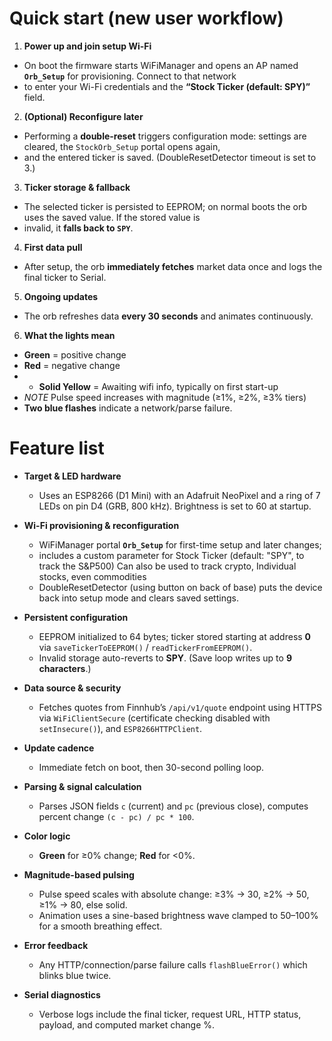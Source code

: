 

# Quick start (new user workflow)

1. **Power up and join setup Wi-Fi**
* On boot the firmware starts WiFiManager and opens an AP named **`Orb_Setup`** for provisioning. Connect to that network
* to enter your Wi-Fi credentials and the **“Stock Ticker (default: SPY)”** field. &#x20;

2. **(Optional) Reconfigure later**
* Performing a **double-reset** triggers configuration mode: settings are cleared, the `StockOrb_Setup` portal opens again,
* and the entered ticker is saved. (DoubleResetDetector timeout is set to 3.) &#x20;

3. **Ticker storage & fallback**
* The selected ticker is persisted to EEPROM; on normal boots the orb uses the saved value. If the stored value is
* invalid, it **falls back to `SPY`**. &#x20;

4. **First data pull**
* After setup, the orb **immediately fetches** market data once and logs the final ticker to Serial.&#x20;

5. **Ongoing updates**
* The orb refreshes data **every 30 seconds** and animates continuously.&#x20;
  
6. **What the lights mean**
* **Green** = positive change
* **Red** = negative change
* * **Solid Yellow** = Awaiting wifi info, typically on first start-up
* *NOTE* Pulse speed increases with magnitude (≥1%, ≥2%, ≥3% tiers)
* **Two blue flashes** indicate a network/parse failure.&#x20;


# Feature list

* **Target & LED hardware**
  * Uses an ESP8266 (D1 Mini) with an Adafruit NeoPixel and a ring of 7 LEDs on pin D4 (GRB, 800 kHz). Brightness is set to 60 at startup. &#x20;

* **Wi-Fi provisioning & reconfiguration**
  * WiFiManager portal **`Orb_Setup`** for first-time setup and later changes;
  * includes a custom parameter for Stock Ticker (default: "SPY", to track the S&P500) Can also be used to track crypto, Individual stocks, even commodities
  * DoubleResetDetector (using button on back of base) puts the device back into setup mode and clears saved settings.  &#x20;

* **Persistent configuration**
  * EEPROM initialized to 64 bytes; ticker stored starting at address **0** via `saveTickerToEEPROM()` / `readTickerFromEEPROM()`.
  * Invalid storage auto-reverts to **SPY**. (Save loop writes up to **9 characters**.)   &#x20;

* **Data source & security**
  * Fetches quotes from Finnhub’s `/api/v1/quote` endpoint using HTTPS via `WiFiClientSecure` (certificate checking disabled with `setInsecure()`), and `ESP8266HTTPClient`. &#x20;

* **Update cadence**
  * Immediate fetch on boot, then 30-second polling loop. &#x20;

* **Parsing & signal calculation**
  * Parses JSON fields `c` (current) and `pc` (previous close), computes percent change `(c - pc) / pc * 100`.&#x20;

* **Color logic**
  * **Green** for ≥0% change; **Red** for <0%.&#x20;

* **Magnitude-based pulsing**
  * Pulse speed scales with absolute change: ≥3% → 30, ≥2% → 50, ≥1% → 80, else solid.
  * Animation uses a sine-based brightness wave clamped to 50–100% for a smooth breathing effect. &#x20;

* **Error feedback**
  * Any HTTP/connection/parse failure calls `flashBlueError()` which blinks blue twice. &#x20;

* **Serial diagnostics**
  * Verbose logs include the final ticker, request URL, HTTP status, payload, and computed market change %.   &#x20;

